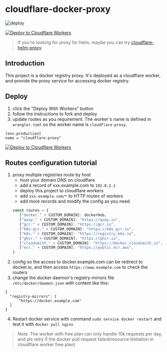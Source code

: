 # cloudflare-docker-proxy

![deploy](https://github.com/litianhe/cloudflare-docker-proxy/actions/workflows/deploy.yaml/badge.svg)

[![Deploy to Cloudflare Workers](https://deploy.workers.cloudflare.com/button)](https://deploy.workers.cloudflare.com/?url=https://github.com/litianhe/cloudflare-docker-proxy)

> If you're looking for proxy for helm, maybe you can try [cloudflare-helm-proxy](https://github.com/litianhe/cloudflare-helm-proxy).

## Introduction
This project is a docker registry proxy. It's deployed as a cloudflare worker, and provide the proxy service for accessing docker registry.


## Deploy

1. click the "Deploy With Workers" button
2. follow the instructions to fork and deploy
3. update routes as you requirement. The worker's name is defined in `wrangler.toml` so the worker name is `cloudflare-proxy`.
```
[env.production]
name = "cloudflare-proxy"
```

[![Deploy to Cloudflare Workers](https://deploy.workers.cloudflare.com/button)](https://deploy.workers.cloudflare.com/?url=https://github.com/litianhe/cloudflare-docker-proxy)

## Routes configuration tutorial
1. proxy multiple registries route by host
   - host your domain DNS on cloudflare
   - add `A` record of xxx.example.com to `192.0.2.1`
   - deploy this project to cloudflare workers
   - add `xxx.example.com/*` to HTTP routes of workers
   - add more records and modify the config as you need
   ```javascript
   const routes = {
      ["docker." + CUSTOM_DOMAIN]: dockerHub,
      ["quay." + CUSTOM_DOMAIN]: "https://quay.io",
      ["gcr." + CUSTOM_DOMAIN]: "https://gcr.io",
      ["k8s-gcr." + CUSTOM_DOMAIN]: "https://k8s.gcr.io",
      ["k8s." + CUSTOM_DOMAIN]: "https://registry.k8s.io",
      ["ghcr." + CUSTOM_DOMAIN]: "https://ghcr.io",
      ["cloudsmith." + CUSTOM_DOMAIN]: "https://docker.cloudsmith.io",
      ["ecr." + CUSTOM_DOMAIN]: "https://public.ecr.aws",
   }
   ```
2. config so the access to docker.example.com can be redirect to docker.io, and then access `https://www.example.com` to check the routers
3. change the docker daemon's registry-mirrors file `/etc/docker/daemon.json` with content like this:
```
{
  "registry-mirrors": [
      "https://docker.example.com"
  ]
}
```
4. Restart docker service with command `sudo service docker restart` and test it with `docker pull nginx`
>  Note: The worker with free plan can only handle 10k requests per day, and pls retry if the docker pull request failed(resource limitation in cloudflare worker free plan)